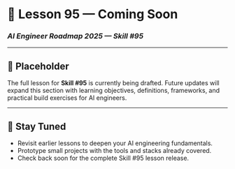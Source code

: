 # 🚧 Lesson 95 — Coming Soon

### *AI Engineer Roadmap 2025 — Skill #95*

---

## 🚧 Placeholder
The full lesson for **Skill #95** is currently being drafted. Future updates will expand this section with learning objectives, definitions, frameworks, and practical build exercises for AI engineers.

---

## 📌 Stay Tuned
* Revisit earlier lessons to deepen your AI engineering fundamentals.
* Prototype small projects with the tools and stacks already covered.
* Check back soon for the complete Skill #95 lesson release.
